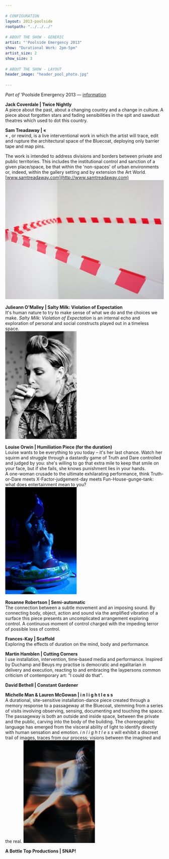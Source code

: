 ```yaml
---

# CONFIGURATION
layout: 2013-poolside
rootpath: "../../../"

# ABOUT THE SHOW - GENERIC
artist: "'Poolside Emergency 2013"
show: "Durational Work: 2pm-5pm"
artist_size: 2
show_size: 3

# ABOUT THE SHOW - LAYOUT
header_image: "header_pool_photo.jpg"

---
```

*Part of* 'Poolside Emergency 2013 — [information](/current/2013-poolside/index.html)       
          
**Jack Coverdale | Twice Nightly**   
A piece about the past, about a changing country and a change in culture. A piece about forgotten stars and fading sensibilities in the spit and sawdust theatres which used to dot this country.    

**Sam Treadaway |  «**    
« , or rewind,  is a live interventional work in which the artist will trace, edit and rupture the architectural space of the Bluecoat, deploying only barrier tape and map pins.    

The work is intended to address divisions and borders between  private and public territories. This includes the institutional control and sanction of a given place/space, be that within the 'non-spaces' of urban environments or, indeed, within the gallery setting and by extension the Art World.              [www.samtreadaway.com](http://www.samtreadaway.com)     
![Sam Treadaway](2.jpg)    

**Julieann O'Malley | Salty Milk: Violation of Expectation**   
It's human nature to try to make sense of what we do and the choices we make. *Salty Milk: Violation of Expectation* is an internal echo and exploration of personal and social constructs played out in a timeless space.        
![Julieann O'Malley](saltymilkbw1.jpg)                
    
**Louise Orwin | Humiliation Piece (for the duration)**    
Louise wants to be everything to you today – it's her last chance. Watch her squirm and struggle through a dastardly game of Truth and Dare controlled and judged by you: she's willing to go that extra mile to keep that smile on your face, but if she fails, she knows punishment lies in your hands.        
A one-woman crusade to the ultimate exhilarating performance, think Truth-or-Dare meets X-Factor-judgement-day meets Fun-House-gunge-tank: what does entertainment mean to you?    
![Louise Orwin](orwin.jpg)    
        
**Rosanne Robertson | Semi-automatic**    
The connection between a subtle movement and an imposing sound. By connecting body, object, action and sound via the amplified vibration of a surface this piece presents an uncomplicated arrangement exploring control. A continuous moment of control charged with the impeding terror of possible loss of control.
        
**Frances-Kay | Scaffold**     
Exploring the effects of duration on the mind, body and performance.    

**Martin Hamblen | Cutting Corners**    
I use installation, intervention, time-based media and performance. Inspired by Duchamp and Beuys my practise is democratic and egalitarian in delivery and execution, reacting to and embracing the laypersons common criticism of contemporary art: "I could do that".    

**David Bethell | Constant Gardener**    
        
**Michelle Man & Lauren McGowan | i n l i g h t l e s s**    
A durational, site-sensitive installation-dance piece created through a memory response to a passageway at the Bluecoat, stemming from a series of visits involving observing, sensing, documenting and touching the space. The passageway is both an outside and inside space, between the private and the public, carving into the body of the building. The choreographic language has emerged from the visceral ability of light to identify directly with human sensation and emotion. *i n l i g h t l e s s*  will exhibit a discreet trail of images, traces from our process; visions between the imagined and the real.
![inlightless](inlightless.jpg)    
        
**A Bottle Top Productions | SNAP!**   
        
